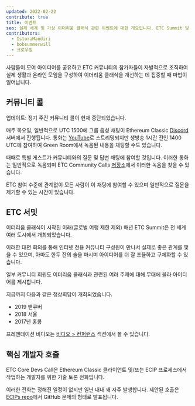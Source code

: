 ```yaml
---
updated: 2022-02-22
contribute: true
title: 이벤트
seo: 실제 세계 및 가상 이더리움 클래식 관련 이벤트에 대한 개요입니다. ETC Summit 및 주간 커뮤니티 콜은 모두 환영합니다!
contributors:
  - IstoraMandiri
  - bobsummerwill
  - 크로우빌
---
```


사람들이 모여 아이디어를 공유하고 ETC 커뮤니티의 참가자들이 자발적으로 조직하여 실제 생활과 온라인 모임을 구성하여 이더리움 클래식을 개선하는 데 집중할 때 마법이 일어납니다.

## 커뮤니티 콜

업데이트: 정기 주간 커뮤니티 콜이 현재 중단되었습니다.

매주 목요일, 일반적으로 UTC 1500에 그룹 음성 채팅이 Ethereum Classic [Discord](https://ethereumclassic.org/discord) 서버에서 진행됩니다. 통화는 [YouTube](https://www.youtube.com/channel/UCp07VPnC1ejyAp5gMvvA4dw/videos)로 스트리밍되지만 생방송 1시간 전인 1400 UTC에 참여하여 Green Room에서 녹음된 내용을 채팅할 수도 있습니다.

때때로 특별 게스트가 커뮤니티와의 질문 및 답변 채팅에 참여할 것입니다. 이러한 통화는 일반적으로 녹음되며 ETC Community Calls [저장소](https://github.com/ethereumclassic/community-calls)에서 이러한 녹음을 찾을 수 있습니다.

ETC 참여 수준에 관계없이 모든 사람이 이 채팅에 참여할 수 있으며 일반적으로 질문을 제기할 수 있는 시간이 있습니다.

## ETC 서밋

이더리움 클래식이 시작된 이래(글로벌 여행 제한 제외) 매년 ETC Summit은 전 세계 여러 도시에서 개최되었습니다.

이러한 대면 회의를 통해 인터넷 전용 커뮤니티 구성원이 만나서 실제로 좋은 관계를 맺을 수 있으며, 아마도 한두 잔의 술을 마시며 아이디어를 더 잘 조율하고 구체화할 수 있습니다.

일부 커뮤니티 회원도 이더리움 클래식과 관련된 여러 주제에 대해 무대에 올라 아이디어를 제시합니다.

지금까지 다음과 같은 정상회담이 개최되었습니다.

- 2019 밴쿠버
- 2018 서울
- 2017년 홍콩

프레젠테이션 비디오는 [비디오 > 컨퍼런스](/videos/conferences) 섹션에서 볼 수 있습니다.

## 핵심 개발자 호출

ETC Core Devs Call은 Ethereum Classic 클라이언트 및/또는 ECIP 프로세스에서 작업하는 개발자를 위한 기술 토론 전화입니다.

이러한 전화는 정해진 일정이 없지만 일년 내내 꽤 자주 발생합니다. 제안된 호출은 [ECIPs repo](https://github.com/ethereumclassic/ECIPs/issues?q=is%3Aissue+Devs+Call)에서 GitHub 문제의 형태로 발표됩니다.
